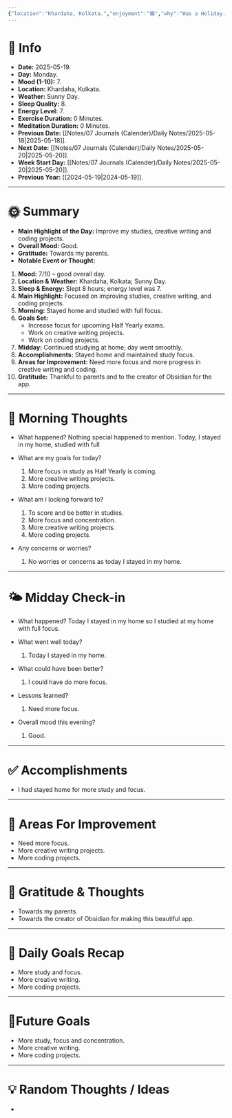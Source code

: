 ```yaml
---
{"location":"Khardaha, Kolkata.","enjoyment":"🟩","why":"Was a Holiday.","date":"2025-05-18","dg-publish":true,"dg-home":null,"tags":["dailyreviews"],"aliases":null,"meditation":"0","exercise":"0","sleep_quality":"9 Hours","mood":"8","energy_level":"8","weather":"Sunny Day","permalink":"/notes/07-journals-calender/daily-notes/2025-07-11/","dgPassFrontmatter":true,"updated":"2025-10-15T10:02:21.398+05:30"}
---
```



# 📅 Info

- **Date:** 2025-05-19.
- **Day:** Monday.
- **Mood (1-10):** 7.
- **Location:** Khardaha, Kolkata.
- **Weather:** Sunny Day.
- **Sleep Quality:** 8.
- **Energy Level:** 7.
- **Exercise Duration:** 0 Minutes. 
- **Meditation Duration:** 0 Minutes.
- **Previous Date:** [[Notes/07 Journals (Calender)/Daily Notes/2025-05-18\|2025-05-18]].
- **Next Date:** [[Notes/07 Journals (Calender)/Daily Notes/2025-05-20\|2025-05-20]].
- **Week Start Day:** [[Notes/07 Journals (Calender)/Daily Notes/2025-05-20\|2025-05-20]].
- **Previous Year:** [[2024-05-19\|2024-05-19]].

---

# 🌞 Summary

- **Main Highlight of the Day:** Improve my studies, creative writing and coding projects.
- **Overall Mood:** Good.
- **Gratitude:** Towards my  parents.
- **Notable Event or Thought:** 
1) **Mood:** 7/10 – good overall day.
2) **Location & Weather:** Khardaha, Kolkata; Sunny Day.
3) **Sleep & Energy:** Slept 8 hours; energy level was 7.
4) **Main Highlight:** Focused on improving studies, creative writing, and coding projects.
5) **Morning:** Stayed home and studied with full focus.
6) **Goals Set:**
    - Increase focus for upcoming Half Yearly exams.    
    - Work on creative writing projects.
    - Work on coding projects.
7) **Midday:** Continued studying at home; day went smoothly.
8) **Accomplishments:** Stayed home and maintained study focus.
9) **Areas for Improvement:** Need more focus and more progress in creative writing and coding.
10) **Gratitude:** Thankful to parents and to the creator of Obsidian for the app.

---

# 🧠 Morning Thoughts

- What happened? 
	Nothing special happened to mention. Today, I stayed in my home, studied with full

- What are my goals for today?
	1) More focus in study as Half Yearly is coming.
	2) More creative writing projects.
	3) More coding projects.

- What am I looking forward to?
	1) To score and be better in studies.
	2) More focus and concentration.
	3) More creative writing projects.
	4) More coding projects.

- Any concerns or worries?
	1) No worries or concerns as today I stayed in my home.

---

# 🌤️ Midday Check-in

- What happened? 
	Today I stayed in my home so I studied at my home with full focus.

- What went well today?
	1) Today I stayed in my home.

- What could have been better?
	1) I could have do more focus.

- Lessons learned?
	1) Need more focus.

- Overall mood this evening?
	1) Good.

---

# ✅ Accomplishments

 - I had stayed home for more study and focus.

---

# 🔄 Areas For Improvement

 - Need more focus.
 - More creative writing projects.
 - More coding projects.

---

# 🙏 Gratitude & Thoughts

 - Towards my parents.
 - Towards the creator of Obsidian for making this beautiful app.

---

# 🎯 Daily Goals Recap

 - More study and focus.
 - More creative writing.
 - More coding projects.

---

# 🌌Future Goals

- More study, focus and concentration.
- More creative writing.
- More coding projects.

---

# 💡 Random Thoughts / Ideas

- 